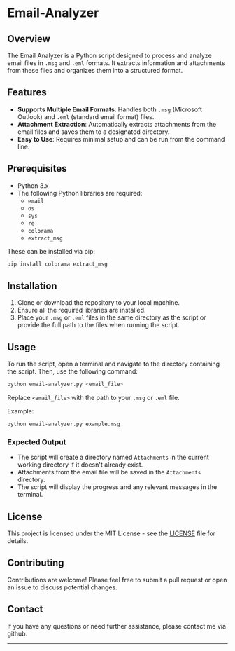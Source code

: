 # Email-Analyzer

## Overview

The Email Analyzer is a Python script designed to process and analyze email files in `.msg` and `.eml` formats. It extracts information and attachments from these files and organizes them into a structured format.

## Features

- **Supports Multiple Email Formats**: Handles both `.msg` (Microsoft Outlook) and `.eml` (standard email format) files.
- **Attachment Extraction**: Automatically extracts attachments from the email files and saves them to a designated directory.
- **Easy to Use**: Requires minimal setup and can be run from the command line.

## Prerequisites

- Python 3.x
- The following Python libraries are required:
  - `email`
  - `os`
  - `sys`
  - `re`
  - `colorama`
  - `extract_msg`

These can be installed via pip:

```bash
pip install colorama extract_msg
```

## Installation

1. Clone or download the repository to your local machine.
2. Ensure all the required libraries are installed.
3. Place your `.msg` or `.eml` files in the same directory as the script or provide the full path to the files when running the script.

## Usage

To run the script, open a terminal and navigate to the directory containing the script. Then, use the following command:

```bash
python email-analyzer.py <email_file>
```

Replace `<email_file>` with the path to your `.msg` or `.eml` file.

Example:

```bash
python email-analyzer.py example.msg
```

### Expected Output

- The script will create a directory named `Attachments` in the current working directory if it doesn't already exist.
- Attachments from the email file will be saved in the `Attachments` directory.
- The script will display the progress and any relevant messages in the terminal.

## License

This project is licensed under the MIT License - see the [LICENSE](LICENSE) file for details.

## Contributing

Contributions are welcome! Please feel free to submit a pull request or open an issue to discuss potential changes.

## Contact

If you have any questions or need further assistance, please contact me via github.

---
